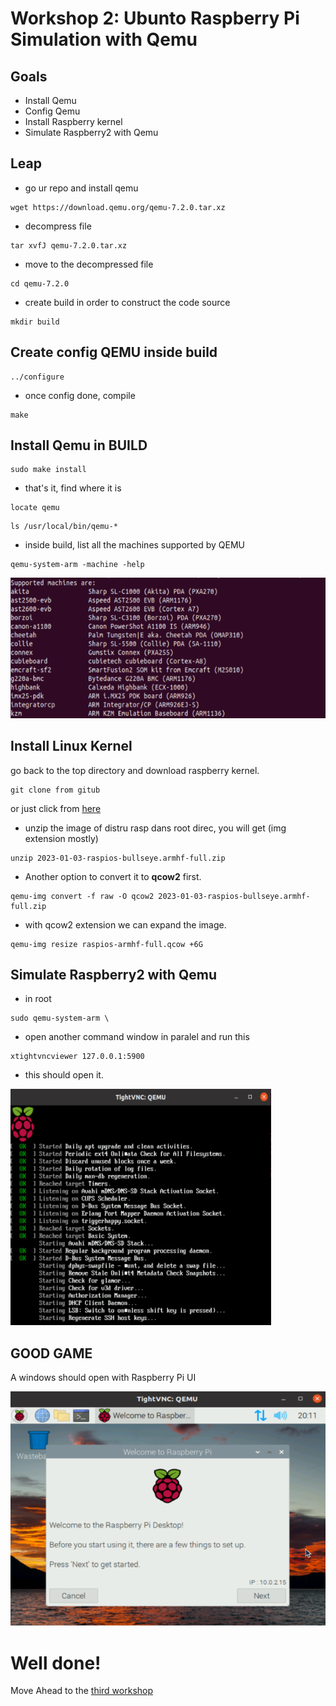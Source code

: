 # Workshop 2: Ubunto Raspberry Pi Simulation with Qemu

## Goals
- Install Qemu
- Config Qemu
- Install Raspberry kernel 
- Simulate Raspberry2 with Qemu


## Leap
- go ur repo and install qemu


```
wget https://download.qemu.org/qemu-7.2.0.tar.xz
```


- decompress file


```
tar xvfJ qemu-7.2.0.tar.xz
```

- move to the decompressed file

```
cd qemu-7.2.0
```

- create build in order to construct the code source

```
mkdir build 
```

## Create config QEMU inside build

```
../configure
```

- once config done, compile



```
make 
```


## Install Qemu in BUILD

```
sudo make install
```
- that's it, find where it is



```
locate qemu 
```


```
ls /usr/local/bin/qemu-*
```

- inside build, list all the machines supported by QEMU 


```
qemu-system-arm -machine -help
```

<img src="qemusupport.png">



## Install Linux Kernel

go back to the top directory and download raspberry kernel.

```
git clone from gitub
```
or just click from [here](https://www.raspberrypi.com/software/operating-systems/)


- unzip the image of distru rasp dans root direc, you will get (img extension mostly)
  
```
unzip 2023-01-03-raspios-bullseye.armhf-full.zip
```

- Another option to convert it to **qcow2** first.
  

```
qemu-img convert -f raw -O qcow2 2023-01-03-raspios-bullseye.armhf-full.zip
```

- with qcow2 extension we can expand the image.



```
qemu-img resize raspios-armhf-full.qcow +6G
```


## Simulate Raspberry2 with Qemu 

- in root 

```
sudo qemu-system-arm \
```

- open another command window in paralel and run this


```
xtightvncviewer 127.0.0.1:5900
```

- this should open it.
<img src="qemu.png">

## GOOD GAME


A windows should open with Raspberry Pi UI

<img src="rasOS.png">


# Well done!
Move Ahead to the [third workshop](../workshop3/README.md)

